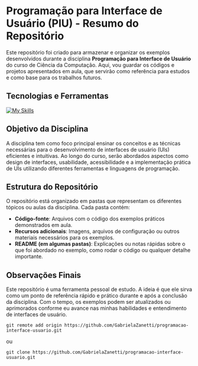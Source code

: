 # Programação para Interface de Usuário (PIU) - Resumo do Repositório

Este repositório foi criado para armazenar e organizar os exemplos desenvolvidos durante a disciplina **Programação para Interface de Usuário** do curso de Ciência da Computação. Aqui, vou guardar os códigos e projetos apresentados em aula, que servirão como referência para estudos e como base para os trabalhos futuros.

## Tecnologias e Ferramentas
[![My Skills](https://skillicons.dev/icons?i=js,html,css,react,figma)](https://skillicons.dev)

## Objetivo da Disciplina

A disciplina tem como foco principal ensinar os conceitos e as técnicas necessárias para o desenvolvimento de interfaces de usuário (UIs) eficientes e intuitivas. Ao longo do curso, serão abordados aspectos como design de interfaces, usabilidade, acessibilidade e a implementação prática de UIs utilizando diferentes ferramentas e linguagens de programação.

## Estrutura do Repositório

O repositório está organizado em pastas que representam os diferentes tópicos ou aulas da disciplina. Cada pasta contém:

- **Código-fonte**: Arquivos com o código dos exemplos práticos demonstrados em aula.
- **Recursos adicionais**: Imagens, arquivos de configuração ou outros materiais necessários para os exemplos.
- **README (em algumas pastas)**: Explicações ou notas rápidas sobre o que foi abordado no exemplo, como rodar o código ou qualquer detalhe importante.

## Observações Finais

Este repositório é uma ferramenta pessoal de estudo. A ideia é que ele sirva como um ponto de referência rápido e prático durante e após a conclusão da disciplina. Com o tempo, os exemplos podem ser atualizados ou aprimorados conforme eu avance nas minhas habilidades e entendimento de interfaces de usuário.

```
git remote add origin https://github.com/GabrielaZanetti/programacao-interface-usuario.git
```

ou 
```
git clone https://github.com/GabrielaZanetti/programacao-interface-usuario.git
```
